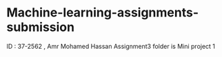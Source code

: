 # Machine-learning-assignments-submission
ID : 37-2562 , Amr Mohamed Hassan
Assignment3 folder is Mini project 1
